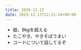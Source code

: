 ```yaml
---
title: 2019-12-17
date: 2019-12-17T22:21:24+09:00
---
```


- 娘、9kgを超える
- たこやき、やきそばうまい
- コードについて話してるぞ
